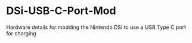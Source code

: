 # DSi-USB-C-Port-Mod
Hardware details for modding the Nintendo DSi to use a USB Type C port for charging
